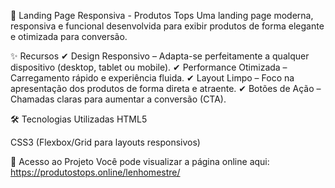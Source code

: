 🚀 Landing Page Responsiva - Produtos Tops
Uma landing page moderna, responsiva e funcional desenvolvida para exibir produtos de forma elegante e otimizada para conversão.

✨ Recursos
✔ Design Responsivo – Adapta-se perfeitamente a qualquer dispositivo (desktop, tablet ou mobile).
✔ Performance Otimizada – Carregamento rápido e experiência fluida.
✔ Layout Limpo – Foco na apresentação dos produtos de forma direta e atraente.
✔ Botões de Ação – Chamadas claras para aumentar a conversão (CTA).

🛠 Tecnologias Utilizadas
HTML5

CSS3 (Flexbox/Grid para layouts responsivos)

🔗 Acesso ao Projeto
Você pode visualizar a página online aqui: https://produtostops.online/lenhomestre/

